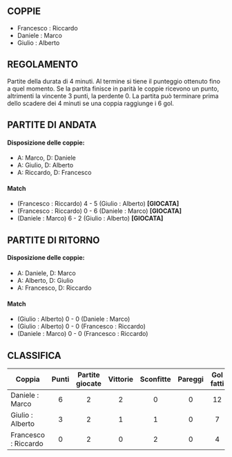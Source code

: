 
## COPPIE

 - Francesco : Riccardo
 - Daniele : Marco
 - Giulio : Alberto
 
 
## REGOLAMENTO
Partite della durata di 4 minuti. Al termine si tiene il punteggio ottenuto fino a quel momento.
Se la partita finisce in parità le coppie ricevono un punto, altrimenti la vincente 3 punti, la perdente 0.
La partita può terminare prima dello scadere dei 4 minuti se una coppia raggiunge i 6 gol.
 
## PARTITE DI ANDATA

#### Disposizione delle coppie:
 - A: Marco, D: Daniele
 - A: Giulio, D: Alberto
 - A: Riccardo, D: Francesco
 
#### Match
  
 - (Francesco : Riccardo) 4 - 5 (Giulio : Alberto)  <strong>[GIOCATA]</strong>
 - (Francesco : Riccardo) 0 - 6 (Daniele : Marco)  <strong>[GIOCATA]</strong>
 - (Daniele : Marco) 6 - 2 (Giulio : Alberto)  <strong>[GIOCATA]</strong>


## PARTITE DI RITORNO

#### Disposizione delle coppie:
 - A: Daniele, D: Marco
 - A: Alberto, D: Giulio
 - A: Francesco, D: Riccardo
 
#### Match
 - (Giulio : Alberto) 0 - 0 (Daniele : Marco)
 - (Giulio : Alberto) 0 - 0 (Francesco : Riccardo)
 - (Daniele : Marco) 0 - 0 (Francesco : Riccardo)


## CLASSIFICA

| Coppia | Punti | Partite giocate | Vittorie | Sconfitte | Pareggi | Gol fatti | Gol subiti
|--------|:-----:|:--------:|:--------:|:--------:|:--------:|:--------:|:--------:|
|Daniele : Marco | 6 | 2 | 2 | 0 | 0 | 12 | 2 |
|Giulio : Alberto | 3 | 2 | 1 | 1 | 0 | 7 | 10 |
|Francesco : Riccardo | 0 | 2 | 0 | 2 | 0 | 4 | 11 |

